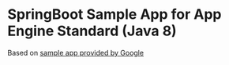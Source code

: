 # SpringBoot Sample App for App Engine Standard (Java 8)

Based on [sample app provided by Google](https://github.com/GoogleCloudPlatform/getting-started-java/tree/master/appengine-standard-java8/springboot-appengine-standard)
